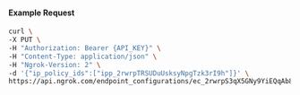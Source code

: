 <!-- Code generated for API Clients. DO NOT EDIT. -->

#### Example Request

```bash
curl \
-X PUT \
-H "Authorization: Bearer {API_KEY}" \
-H "Content-Type: application/json" \
-H "Ngrok-Version: 2" \
-d '{"ip_policy_ids":["ipp_2rwrpTRSUDuUsksyNpgTzk3rI9h"]}' \
https://api.ngrok.com/endpoint_configurations/ec_2rwrpS3qX5GNy9YiEQqAb8I8vpw/ip_policy
```
